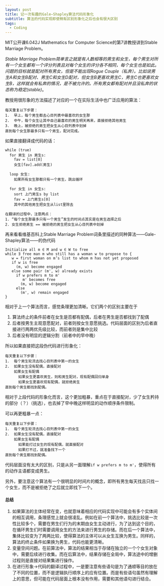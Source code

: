 ```yaml
---
layout: post
title: 记一次有趣的Gale–Shapley算法代码形象化
subtitle: 算法的代码实现即使稍有区别形象化之后也会有很大区别
tags:
  - Coding
---
```


MIT公开课6.042J Mathematics for Computer Science的第7讲教授讲到Stable Marriage Problem。  

*Stable Marriage Problem简单言之就是有人数相等的男生和女生，每个男生对所有一个女生都有一个评分列表且对每个女生的评分各不相同，每个女生也是如此。问题的目标就是配对所有男女，但是不能出现Rogue Couple（私奔）。比如说男生A和女生B配对、男生C和女生D配对，但女生B更喜欢男生C，男生C也更喜欢女生B，这样就会有私奔的情况，是不被允许的。所有男女都有配对并且没私奔的状态称为稳定(stable)*。

教授用很形象的方法描述了对应的一个在实际生活中也广泛应用的算法：
```
每天重复以下步骤：
1.  早上，每个男生都去心目列表中最喜欢的女生那
2.  中午，每个女生让其中自己最喜欢的男生明天再来，直接拒绝其他男生
3.  晚上，被拒绝的男生把女生从心目列表中划掉
直到每个女生那最多只有一个男生，配对完成。
```

如果直接翻译成代码的话：
```
while (true) 
  for 男生 in 男生s:
    fav = list[0]
    女生[fav].add(男生)

  loop 女生:
    如果所有女生那都只有一个男生，跳出循环
  
  for 女生 in 女生s:
    sort 上门男生s by list
    fav = 上门男生s[0]
    其中的其他男生把女生从list里除去
```
```
在翻译的过程中，注意两点：
1. “每个女生那最多只有一个男生”发生的时间点其实是在男生选择之后
2. 女生拒绝男生 == 被拒绝的男生把女生从心目列表中划掉
```

再来看看维基百科上Stable Marriage Problem词条里描述的同种算法——Gale-Shapley算法——的伪代码

```
Initialize all m ∈ M and w ∈ W to free
while ∃ free man m who still has a woman w to propose to {
   w = first woman on m’s list to whom m has not yet proposed
   if w is free
     (m, w) become engaged
   else some pair (m', w) already exists
     if w prefers m to m'
        m' becomes free
       (m, w) become engaged 
     else
       (m', w) remain engaged
}
```

相对于上一个算法而言，感觉条理更加清晰。它们两个的区别主要在于
1.  算法终止的条件前者在女生是否都有配偶，后者在男生是否都找到了配偶
2.  后者按男生主观意愿配对，前者则按女生意愿挑选。代码层面的区别为后者直接进行两两优先级比较，而前者则是集中比较
3.  后者没有明显的逻辑分割（前者中的早中晚）

所以如果直接把这段伪代码进行形象化：
```
每天重复以下步骤：
1.  每个男生轮流去找心目列表中第一的女生
2.  如果女生没有配偶，直接配对
    如果女生有配偶
      如果女生更喜欢男生，则和男生配对，现有配偶回归单身
      如果女生更喜欢现有配偶，就拒绝男生
直到每个男生都找到配偶。
```

相对于上段代码的形象化而言，这个更加粗暴，重点在于直接配对，少了女生矜持的部分（？）（挑选），也去掉了早中晚这样明显的动作顺序条件限制。

可以再更粗暴一点：
```
每天重复以下步骤：
1.  每个男生轮流去找心目列表中第一的女生
2.  如果女生没有配偶，直接配对
    如果女生有配偶
      如果能打过女生的现有配偶，就直接配对
      如果打不过，就准备找下一个
直到每个男生都找到配偶。
```
代码层面没有太大的区别，只是从另一面理解`if w prefers m to m'`，使得所有的动作主语都变成男生。

另外，要注意这个算法有一个很明显的时间片的概念，即所有男生每天找且只找一个女生，而不是被拒绝了之后就立即找下一个。


#### 总结
1. 如果算法的主体经常在变，也就意味着相应的代码实现中可能会有多个实体间的相互调用，条理感觉上就会很凌乱。例如在前一个算法中，挑选比较是一次性比较多个，需要在男生们行为的末期由女生主动进行，为了达到这个目的，在循环男生们时需要调用女生的方法来进行男生的存储。而在后一个算法中，集体比较变为了两两比较，使得算法的主体可以从女生互换为男生。同样的，算法的终止条件如果换为男生，代码也能更清晰。
2. 变量空间问题。在前算法中，算法的结果相当于存储在独立的一个个女生对象中，需要后续进行收集。而在后算法中，结果存储在全局中，算法途中的增删过程则是直接对结果集进行操作。
4. 在进行形象->代码的翻译过程中，一是要注意有些语句是为了通顺等目的放在了不同的位置，而不是逻辑执行顺序上的应有位置。而是有些语句虽然有理解上的意思，但可能在代码层面上根本没有作用，需要和其他语句进行结合。